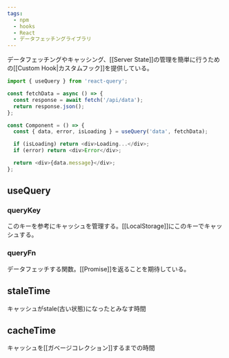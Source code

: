 ```yaml
---
tags:
  - npm
  - hooks
  - React
  - データフェッチングライブラリ
---
```

データフェッチングやキャッシング、[[Server State]]の管理を簡単に行うための[[Custom Hook|カスタムフック]]を提供している。
```js
import { useQuery } from 'react-query';

const fetchData = async () => {
  const response = await fetch('/api/data');
  return response.json();
};

const Component = () => {
  const { data, error, isLoading } = useQuery('data', fetchData);

  if (isLoading) return <div>Loading...</div>;
  if (error) return <div>Error</div>;

  return <div>{data.message}</div>;
};

```
## useQuery
### queryKey
このキーを参考にキャッシュを管理する。[[LocalStorage]]にこのキーでキャッシュする。
### queryFn
データフェッチする関数。[[Promise]]を返ることを期待している。

## staleTime
キャッシュがstale(古い状態)になったとみなす時間
## cacheTime
キャッシュを[[ガベージコレクション]]するまでの時間

